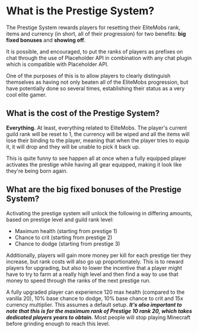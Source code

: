 # What is the Prestige System?

The Prestige System rewards players for resetting their EliteMobs rank, items and currency (in short, all of their progression) for two benefits: **big fixed bonuses** and **showing off**.

It is possible, and encouraged, to put the ranks of players as prefixes on chat through the use of Placeholder API in combination with any chat plugin which is compatible with Placeholder API.

One of the purposes of this is to allow players to clearly distinguish themselves as having not only beaten all of the EliteMobs progression, but have potentially done so several times, establishing their status as a very cool elite gamer.

## What is the cost of the Prestige System?

**Everything.** At least, everything related to EliteMobs. The player's current guild rank will be reset to 1, the currency will be wiped and all the items will lose their binding to the player, meaning that when the player tries to equip it, it will drop and they will be unable to pick it back up.

This is quite funny to see happen all at once when a fully equipped player activates the prestige while having all gear equipped, making it look like they're being born again.

## What are the big fixed bonuses of the Prestige System?

Activating the prestige system will unlock the following in differing amounts, based on prestige level and guild rank level:

- Maximum health (starting from prestige 1)
- Chance to crit (starting from prestige 2)
- Chance to dodge (starting from prestige 3)

Additionally, players will gain more money per kill for each prestige tier they increase, but rank costs will also go up proportionately. This is to reward players for upgrading, but also to lower the incentive that a player might have to try to farm at a really high level and then find a way to use that money to speed through the ranks of the next prestige run.

A fully upgraded player can experience 120 max health (compared to the vanilla 20), 10% base chance to dodge, 10% base chance to crit and 15x currency multiplier. This assumes a default setup. ***It's also important to note that this is for the maximum rank of Prestige 10 rank 20, which takes dedicated players years to obtain.*** Most people will stop playing Minecraft before grinding enough to reach this level.